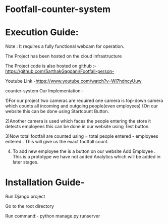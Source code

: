 # Footfall-counter-system

# Execution Guide:

Note : It requires a fully functional webcam for operation.

The Project has been hosted on the cloud infrastructure


The Project code is also hosted on github :- https://github.com/SarthakGagdani/Footfall-person-

Youtube Link -https://www.youtube.com/watch?v=WI7hdncyUuw

counter-system
Our Implementation:-

1)For our project two cameras are required one camera is top-down camera which counts all incoming and
outgoing people(even employees) {On our website this can be done using Startcount Button.

2)Another camera is used which faces the people entering the store it detects employees this can be done
in our website using Test button.

3)Now total footfall are counted using = total people entered - employees entered .
This will give us the exact footfall count.

4) To add new employee the is a button on our website Add Employee .
This is a prototype we have not added Analytics which will be added in later stages.

# Installation Guide-
Run Django project

Go to the root directory

Run command:-  python manage.py runserver 
